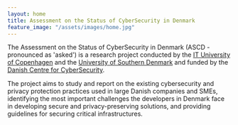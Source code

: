 ```yaml
---
layout: home
title: Assessment on the Status of CyberSecurity in Denmark
feature_image: "/assets/images/home.jpg"
---
```

The Assessment on the Status of CyberSecurity in Denmark (ASCD - pronounced as 'asked') is a research project conducted by the [IT University of Copenhagen](https://www.itu.dk/) and the [University of Southern Denmark](https://www.sdu.dk/da/Om_SDU/Institutter_centre/Imada_matematik_og_datalogi) and funded by the [Danish Centre for CyberSecurity](https://fe-ddis.dk/cfcs/Pages/cfcs.aspx).

The project aims to study and report on the existing cybersecurity and privacy protection practices used in large Danish companies and SMEs, identifying the most important challenges the developers in Denmark face in developing secure and privacy-preserving solutions, and providing guidelines for securing critical infrastructures.